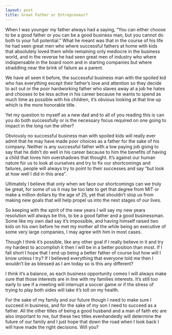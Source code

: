 ```yaml
---
layout: post
title: Great Father or Entrepreneur?
---
```


When I was younger my father always had a saying, “You can either choose to be a good father or you can be a good business man, but you cannot do both to your full potential.” What he meant was that in the course of his life he had seen great men who where successful fathers at home with kids that absolutely loved them while remaining only mediocre in the business world, and in the reverse he had seen great men of industry who where indispensable in the board room and in starting companies but where straddling near the brink of failure as a parent.

We have all seen it before, the successful business man with the spoiled kid who has everything except their father’s love and attention so they decide to act out or the poor hardworking father who slaves away at a job he hates and chooses to be less active in his career because he wants to spend as much time as possible with his children, it’s obvious looking at that line up which is the more honorable title.

Yet my question to myself as a new dad and to all of you reading this is can you do both successfully or is the necessary focus required on one going to impact in the long run the other?

Obviously no successful business man with spoiled kids will really ever admit that he may have made poor choices as a father for the sake of his company. Neither is any successful father with a low paying job going to say that he didn’t do well in his career because to him the benefits of having a child that loves him overshadows that thought. It’s against our human nature for us to look at ourselves and try to fix our shortcomings and failures, people will always try to point to their successes and say “but look at how well I did in this area”.

Ultimately I believe that only when we face our shortcomings can we truly be great, for some of us it may be too late to get that degree from MIT or make a million dollars by the age of 25, yet that shouldn’t stop us from making new goals that will help propel us into the next stages of our lives.

So keeping with the spirit of the new years I will say my new years resolution will always be this, to be a good father and a good businessman. Some like my own dad say it’s impossible, and having himself raised two kids on his own before he met my mother all the while being an executive of some very large companies, I may agree with him in most cases.

Though I think it’s possible, like any other goal if I really believe in it and try my hardest to accomplish it then I will be in a better position than most. If I fall short I hope that I end up being a better father of course but how will I know unless I try? If I believed everything that everyone told me then I wouldn’t be as blessed as I am today so is this any different?

I think it’s a balance, as each business opportunity comes I will always make sure that those interests are in line with my families interests. It’s still too early to see if a meeting will interrupt a soccer game or if the stress of trying to play both sides will take it’s toll on my health.

For the sake of my family and our future though I need to make sure I succeed in business, and for the sake of my son I need to succeed as a father. All the other titles of being a good husband and a man of faith etc are also important to me, but these two titles evenhandedly will determine the future of our family and I just hope that down the road when I look back I will have made the right decisions. Will you?
